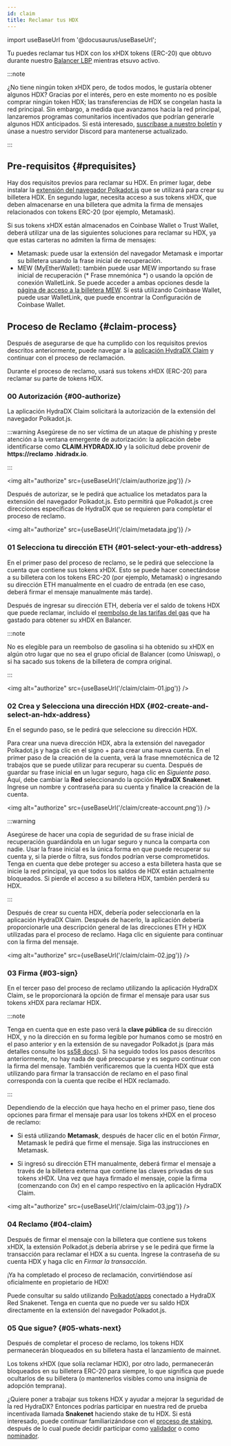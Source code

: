 ```yaml
---
id: claim
title: Reclamar tus HDX
---
```


import useBaseUrl from '@docusaurus/useBaseUrl';


Tu puedes reclamar tus HDX con los xHDX tokens (ERC-20) que obtuvo durante nuestro [Balancer LBP](https://hydradx.substack.com/p/lbp-announcement) mientras etsuvo activo.

:::note

¿No tiene ningún token xHDX pero, de todos modos, le gustaría obtener algunos HDX? Gracias por el interés, pero en este momento no es posible comprar ningún token HDX; las transferencias de HDX se congelan hasta la red principal. Sin embargo, a medida que avanzamos hacia la red principal, lanzaremos programas comunitarios incentivados que podrían generarle algunos HDX anticipados. Si está interesado, [suscríbase a nuestro boletín](https://hydradx.substack.com) y únase a nuestro servidor Discord para mantenerse actualizado.

:::

## Pre-requisitos {#prequisites}
Hay dos requisitos previos para reclamar su HDX. En primer lugar, debe instalar la [extensión del navegador Polkadot.js](https://polkadot.js.org/extension/) que se utilizará para crear su billetera HDX. En segundo lugar, necesita acceso a sus tokens xHDX, que deben almacenarse en una billetera que admita la firma de mensajes relacionados con tokens ERC-20 (por ejemplo, Metamask).

Si sus tokens xHDX están almacenados en Coinbase Wallet o Trust Wallet, deberá utilizar una de las siguientes soluciones para reclamar su HDX, ya que estas carteras no admiten la firma de mensajes:
* Metamask: puede usar la extensión del navegador Metamask e importar su billetera usando la frase inicial de recuperación.
* MEW (MyEtherWallet): también puede usar MEW importando su frase inicial de recuperación (* Frase mnemónica *) o usando la opción de conexión WalletLink. Se puede acceder a ambas opciones desde la [página de acceso a la billetera MEW](https://www.myetherwallet.com/access-my-wallet). Si está utilizando Coinbase Wallet, puede usar WalletLink, que puede encontrar la Configuración de Coinbase Wallet.

## Proceso de Reclamo {#claim-process}

Después de asegurarse de que ha cumplido con los requisitos previos descritos anteriormente, puede navegar a la [aplicación HydraDX Claim](https://claim.hydradx.io) y continuar con el proceso de reclamación.

Durante el proceso de reclamo, usará sus tokens xHDX (ERC-20) para reclamar su parte de tokens HDX.

### 00 Autorización {#00-authorize}

La aplicación HydraDX Claim solicitará la autorización de la extensión del navegador Polkadot.js.

:::warning
Asegúrese de no ser víctima de un ataque de phishing y preste atención a la ventana emergente de autorización: la aplicación debe identificarse como **CLAIM.HYDRADX.IO** y la solicitud debe provenir de **https://reclamo .hidradx.io**.

:::

<img alt="authorize" src={useBaseUrl('/claim/authorize.jpg')} />

Después de autorizar, se le pedirá que actualice los metadatos para la extensión del navegador Polkadot.js. Esto permitirá que Polkadot.js cree direcciones específicas de HydraDX que se requieren para completar el proceso de reclamo.

<img alt="authorize" src={useBaseUrl('/claim/metadata.jpg')} />

### 01 Selecciona tu dirección ETH {#01-select-your-eth-address}

En el primer paso del proceso de reclamo, se le pedirá que seleccione la cuenta que contiene sus tokens xHDX. Esto se puede hacer conectándose a su billetera con los tokens ERC-20 (por ejemplo, Metamask) o ingresando su dirección ETH manualmente en el cuadro de entrada (en ese caso, deberá firmar el mensaje manualmente más tarde).

Después de ingresar su dirección ETH, debería ver el saldo de tokens HDX que puede reclamar, incluido el [reembolso de las tarifas del gas](https://hydradx.substack.com/p/first-governance-vote) que ha gastado para obtener su xHDX en Balancer.

:::note

No es elegible para un reembolso de gasolina si ha obtenido su xHDX en algún otro lugar que no sea el grupo oficial de Balancer (como Uniswap), o si ha sacado sus tokens de la billetera de compra original.

:::

<img alt="authorize" src={useBaseUrl('/claim/claim-01.jpg')} />

### 02 Crea y Selecciona una dirección HDX  {#02-create-and-select-an-hdx-address}

En el segundo paso, se le pedirá que seleccione su dirección HDX.

Para crear una nueva dirección HDX, abra la extensión del navegador Polkadot.js y haga clic en el signo + para crear una nueva cuenta. En el primer paso de la creación de la cuenta, verá la frase mnemotécnica de 12 trabajos que se puede utilizar para recuperar su cuenta. Después de guardar su frase inicial en un lugar seguro, haga clic en *Siguiente paso*. Aquí, debe cambiar la **Red** seleccionando la opción **HydraDX Snakenet**. Ingrese un nombre y contraseña para su cuenta y finalice la creación de la cuenta.

<img alt="authorize" src={useBaseUrl('/claim/create-account.png')} />

:::warning 

Asegúrese de hacer una copia de seguridad de su frase inicial de recuperación guardándola en un lugar seguro y nunca la comparta con nadie. Usar la frase inicial es la única forma en que puede recuperar su cuenta y, si la pierde o filtra, sus fondos podrían verse comprometidos. Tenga en cuenta que debe proteger su acceso a esta billetera hasta que se inicie la red principal, ya que todos los saldos de HDX están actualmente bloqueados. Si pierde el acceso a su billetera HDX, también perderá su HDX.

:::

Después de crear su cuenta HDX, debería poder seleccionarla en la aplicación HydraDX Claim. Después de hacerlo, la aplicación debería proporcionarle una descripción general de las direcciones ETH y HDX utilizadas para el proceso de reclamo. Haga clic en siguiente para continuar con la firma del mensaje.

<img alt="authorize" src={useBaseUrl('/claim/claim-02.jpg')} />

### 03 Firma {#03-sign}

En el tercer paso del proceso de reclamo utilizando la aplicación HydraDX Claim, se le proporcionará la opción de firmar el mensaje para usar sus tokens xHDX para reclamar HDX.

:::note

Tenga en cuenta que en este paso verá la **clave pública** de su dirección HDX, y no la dirección en su forma legible por humanos como se mostró en el paso anterior y en la extensión de su navegador Polkadot.js (para más detalles consulte los [ss58 docs](https://polkadot.js.org/docs/keyring/start/ss58)). Si ha seguido todos los pasos descritos anteriormente, no hay nada de qué preocuparse y es seguro continuar con la firma del mensaje. También verificaremos que la cuenta HDX que está utilizando para firmar la transacción de reclamo en el paso final corresponda con la cuenta que recibe el HDX reclamado.

:::

Dependiendo de la elección que haya hecho en el primer paso, tiene dos opciones para firmar el mensaje para usar los tokens xHDX en el proceso de reclamo:

* Si está utilizando **Metamask**, después de hacer clic en el botón *Firmar*, Metamask le pedirá que firme el mensaje. Siga las instrucciones en Metamask.

* Si ingresó su dirección ETH manualmente, deberá firmar el mensaje a través de la billetera externa que contiene las claves privadas de sus tokens xHDX. Una vez que haya firmado el mensaje, copie la firma (comenzando con *0x*) en el campo respectivo en la aplicación HydraDX Claim.

<img alt="authorize" src={useBaseUrl('/claim/claim-03.jpg')} />

### 04 Reclamo {#04-claim}

Después de firmar el mensaje con la billetera que contiene sus tokens xHDX, la extensión Polkadot.js debería abrirse y se le pedirá que firme la transacción para reclamar el HDX a su cuenta. Ingrese la contraseña de su cuenta HDX y haga clic en *Firmar la transacción*.

¡Ya ha completado el proceso de reclamación, convirtiéndose así oficialmente en propietario de HDX!

Puede consultar su saldo utilizando [Polkadot/apps](https://polkadot.js.org/apps/?rpc=wss%3A%2F%2Frpc-01.snakenet.hydradx.io#/accounts) conectado a HydraDX Red Snakenet. Tenga en cuenta que no puede ver su saldo HDX directamente en la extensión del navegador Polkadot.js.

### 05 Que sigue? {#05-whats-next}

Después de completar el proceso de reclamo, los tokens HDX permanecerán bloqueados en su billetera hasta el lanzamiento de mainnet.

Los tokens xHDX (que solía reclamar HDX), por otro lado, permanecerán bloqueados en su billetera ERC-20 para siempre, lo que significa que puede ocultarlos de su billetera (o mantenerlos visibles como una insignia de adopción temprana).

¿Quiere poner a trabajar sus tokens HDX y ayudar a mejorar la seguridad de la red HydraDX? Entonces podrías participar en nuestra red de prueba incentivada llamada **Snakenet** haciendo stake de tu HDX. Si está interesado, puede continuar familiarizándose con el [proceso de staking](/staking), después de lo cual puede decidir participar como [validador](/start_validating) o como [nominador](/start_nominating).

